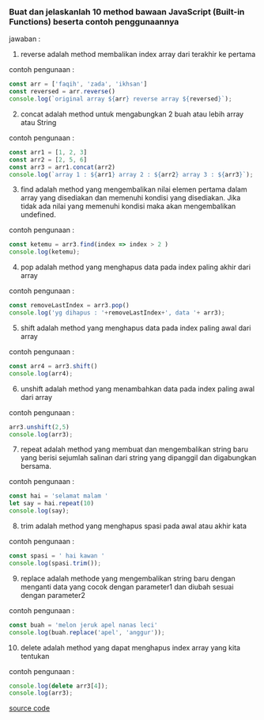 ### Buat dan jelaskanlah 10 method bawaan JavaScript (Built-in Functions) beserta contoh penggunaannya

jawaban : 
 1. reverse adalah method membalikan index array dari terakhir ke pertama

contoh pengunaan : 
```JavaScript
const arr = ['faqih', 'zada', 'ikhsan']
const reversed = arr.reverse()
console.log(`original array ${arr} reverse array ${reversed}`);
```

2. concat adalah method untuk mengabungkan 2 buah atau lebih array atau String

contoh pengunaan : 
```JavaScript
const arr1 = [1, 2, 3]
const arr2 = [2, 5, 6]
const arr3 = arr1.concat(arr2)
console.log(`array 1 : ${arr1} array 2 : ${arr2} array 3 : ${arr3}`);
```

3. find adalah method yang mengembalikan nilai elemen pertama dalam array yang disediakan dan memenuhi kondisi yang disediakan. Jika tidak ada nilai yang memenuhi kondisi maka akan mengembalikan undefined.

contoh pengunaan : 
```JavaScript
const ketemu = arr3.find(index => index > 2 )
console.log(ketemu);
```

4. pop adalah method yang menghapus data pada index paling akhir dari array

contoh pengunaan : 
```JavaScript
const removeLastIndex = arr3.pop()
console.log('yg dihapus : '+removeLastIndex+', data '+ arr3);
```

5. shift adalah method yang menghapus data pada index paling awal dari array

contoh pengunaan : 
```JavaScript
const arr4 = arr3.shift()
console.log(arr4);
```

6. unshift adalah method yang menambahkan data pada index paling awal dari array

contoh pengunaan : 
```JavaScript
arr3.unshift(2,5)
console.log(arr3);
```
7. repeat adalah method yang membuat dan mengembalikan string baru yang berisi sejumlah salinan dari string yang dipanggil dan digabungkan bersama.

contoh pengunaan : 
```JavaScript
const hai = 'selamat malam '
let say = hai.repeat(10)
console.log(say);
```

8. trim adalah method yang menghapus spasi pada awal atau akhir kata

contoh pengunaan : 
```JavaScript
const spasi = ' hai kawan '
console.log(spasi.trim());
```

9. replace adalah methode yang mengembalikan string baru dengan menganti data yang cocok dengan parameter1 dan diubah sesuai dengan parameter2

contoh pengunaan : 
```JavaScript
const buah = 'melon jeruk apel nanas leci'
console.log(buah.replace('apel', 'anggur'));
```

10. delete adalah method yang dapat menghapus index array yang kita tentukan

contoh pengunaan : 
```JavaScript
console.log(delete arr3[4]);
console.log(arr3);
```

[source code](https://playcode.io/737110/)